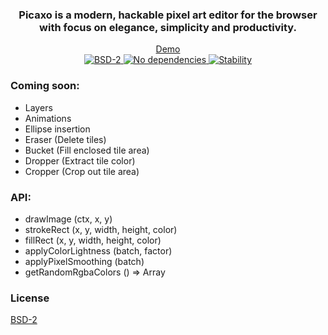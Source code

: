 <div align="center">
  <h3>
    Picaxo is a modern, hackable pixel art editor for the browser with focus on elegance, simplicity and productivity.
  </h3>
</div>

<div align="center">
  <a href="http://maierfelix.github.io/picaxo/">Demo</a>
  <br/>
  <a href="https://github.com/maierfelix/picaxo/blob/master/LICENSE">
    <img src="https://img.shields.io/badge/BSD2-License-blue.svg?style=flat-square" alt="BSD-2" />
  </a>
  <a href="https://github.com/maierfelix/picaxo/blob/master/LICENSE">
    <img src="https://img.shields.io/badge/Dependencies-None-green.svg?style=flat-square" alt="No dependencies" />
  </a>
  <a href="https://nodejs.org/api/documentation.html#documentation_stability_index">
    <img src="https://img.shields.io/badge/stability-unstable-orange.svg?style=flat-square" alt="Stability" />
  </a>
</div>

### Coming soon:
 - Layers
 - Animations
 - Ellipse insertion
 - Eraser (Delete tiles)
 - Bucket (Fill enclosed tile area)
 - Dropper (Extract tile color)
 - Cropper (Crop out tile area)

### API:
  - drawImage (ctx, x, y)
  - strokeRect (x, y, width, height, color)
  - fillRect (x, y, width, height, color)
  - applyColorLightness (batch, factor)
  - applyPixelSmoothing (batch)
  - getRandomRgbaColors () => Array

### License
[BSD-2](https://github.com/maierfelix/picaxo/blob/master/LICENSE)